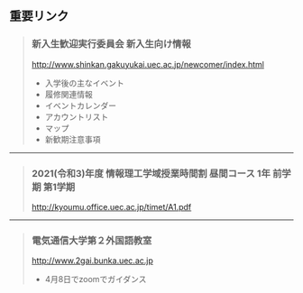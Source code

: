 ## 重要リンク

> ### 新入生歓迎実行委員会 新入生向け情報  
> http://www.shinkan.gakuyukai.uec.ac.jp/newcomer/index.html
> - 入学後の主なイベント  
> - 履修関連情報  
> - イベントカレンダー  
> - アカウントリスト  
> - マップ  
> - 新歓期注意事項  

---    
      
> ### 2021(令和3)年度  情報理工学域授業時間割  昼間コース 1年  前学期  第1学期
> http://kyoumu.office.uec.ac.jp/timet/A1.pdf

---

> ### 電気通信大学第２外国語教室
> http://www.2gai.bunka.uec.ac.jp
> - 4月8日でzoomでガイダンス

